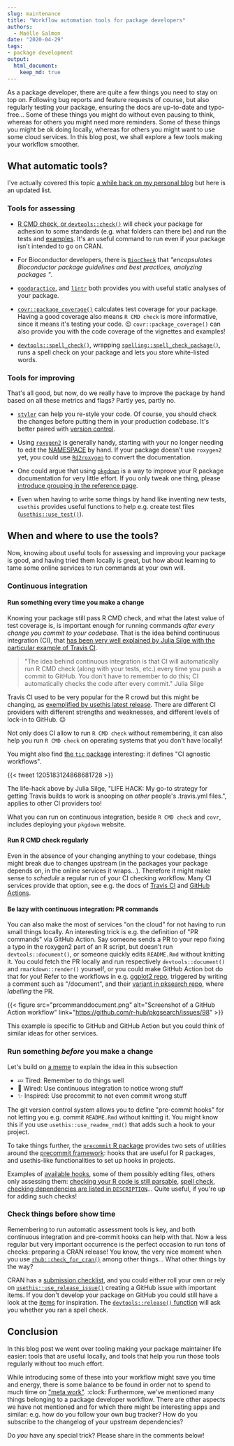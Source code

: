 ```yaml
---
slug: maintenance
title: "Workflow automation tools for package developers"
authors:
  - Maëlle Salmon
date: "2020-04-29"
tags:
- package development
output: 
  html_document:
    keep_md: true
---
```


As a package developer, there are quite a few things you need to stay on top on.
Following bug reports and feature requests of course, but also regularly testing your package, ensuring the docs are up-to-date and typo-free...
Some of these things you might do without even pausing to think, whereas for others you might need more reminders.
Some of these things you might be ok doing locally, whereas for others you might want to use some cloud services.
In this blog post, we shall explore a few tools making your workflow smoother.

## What automatic tools?

I've actually covered this topic [a while back on my personal blog](https://masalmon.eu/2017/06/17/automatictools/) but here is an updated list.

### Tools for assessing

* [R CMD check, or `devtools::check()`](http://r-pkgs.org/check.html) will check your package for adhesion to some standards (e.g. what folders can there be) and run the tests and [examples](/2020/01/27/examples/).
It's an useful command to run even if your package isn't intended to go on CRAN.

* For Bioconductor developers, there is [`BiocCheck`](https://bioconductor.org/packages/release/bioc/html/BiocCheck.html) that _"encapsulates Bioconductor package guidelines and best practices, analyzing packages "_.

* [`goodpractice`](http://mangothecat.github.io/goodpractice/), and [`lintr`](https://www.tidyverse.org/blog/2017/12/workflow-vs-script/) both provides you with useful static analyses of your package.

* [`covr::package_coverage()`](http://covr.r-lib.org/reference/package_coverage.html) calculates test coverage for your package. Having a good coverage also means `R CMD check` is more informative, since it means it's testing your code. :wink: `covr::package_coverage()` can also provide you with the code coverage of the vignettes and examples!

* [`devtools::spell_check()`](http://devtools.r-lib.org/reference/spell_check.html), wrapping [`spelling::spell_check_package()`](https://docs.ropensci.org/spelling/reference/spell_check_package.html), runs a spell check on your package and lets you store white-listed words.

### Tools for improving

That's all good, but now, do we really have to improve the package by hand based on all these metrics and flags?
Partly yes, partly no.

* [`styler`](https://styler.r-lib.org/) can help you re-style your code. Of course, you should check the changes before putting them in your production codebase. It's better paired with [version control](https://happygitwithr.com/).

* Using [`roxygen2`](https://roxygen2.r-lib.org/articles/rd.html) is generally handy, starting with your no longer needing to edit the [NAMESPACE](https://r-pkgs.org/namespace.html) by hand. If your package doesn't use `roxygen2` yet, you could use [`Rd2roxygen`](https://yihui.org/rd2roxygen/) to convert the documentation.

* One could argue that using [`pkgdown`](https://pkgdown.r-lib.org/) is a way to improve your R package documentation for very little effort. If you only tweak one thing, please [introduce grouping in the reference page](https://pkgdown.r-lib.org/articles/pkgdown.html#reference-1).

* Even when having to write some things by hand like inventing new tests, `usethis` provides useful functions to help e.g. create test files ([`usethis::use_test()`](https://usethis.r-lib.org/reference/index.html#section-package-development)).

## When and where to use the tools?

Now, knowing about useful tools for assessing and improving your package is good, and having tried them locally is great, but how about learning to tame some online services to run commands at your own will.

### Continuous integration

#### Run something every time you make a change

Knowing your package still pass R CMD check, and what the latest value of test coverage is, is important enough for running commands _after every change you commit to your codebase_.
That is the idea behind continuous integration (CI), that [has been very well explained by Julia Silge with the particular example of Travis CI](https://juliasilge.com/blog/beginners-guide-to-travis/).

> "The idea behind continuous integration is that CI will automatically run R CMD check (along with your tests, etc.) every time you push a commit to GitHub. You don't have to remember to do this; CI automatically checks the code after every commit."
Julia Silge

Travis CI used to be very popular for the R crowd but this might be changing, as [exemplified by usethis latest release](https://www.tidyverse.org/blog/2020/04/usethis-1-6-0/#github-actions).
There are different CI providers with different strengths and weaknesses, and different levels of lock-in to GitHub. :wink:

Not only does CI allow to run `R CMD check` without remembering, it can also help you run `R CMD check` on operating systems that you don't have locally!

You might also find [the `tic` package](https://docs.ropensci.org/tic/) interesting: it defines "CI agnostic workflows".

{{< tweet 1205183124868681728 >}}

The life-hack above by Julia Silge, "LIFE HACK: My go-to strategy for getting Travis builds to work is snooping on *other* people's .travis.yml files.", applies to other CI providers too!

What you can run on continuous integration, beside `R CMD check` and `covr`, includes deploying your `pkgdown` website.

#### Run R CMD check regularly

Even in the absence of your changing anything to your codebase, things might break due to changes upstream (in the packages your package depends on, in the online services it wraps...).
Therefore it might make sense to _schedule_ a regular run of your CI checking workflow.
Many CI services provide that option, see e.g. the docs of [Travis CI](https://docs.travis-ci.com/user/cron-jobs/) and [GitHub Actions](https://help.github.com/en/actions/reference/workflow-syntax-for-github-actions#onschedule).

#### Be lazy with continuous integration: PR commands

You can also make the most of services "on the cloud" for not having to run small things locally.
An interesting trick is e.g. the definition of "PR commands" via GitHub Action.
Say someone sends a PR to your repo fixing a typo in the roxygen2 part of an R script, but doesn't run `devtools::document()`, or someone quickly edits `README.Rmd` without knitting it.
You could fetch the PR locally and run respectively `devtools::document()` and `rmarkdown::render()` yourself, or you could make GitHub Action bot do that for you!
Refer to the workflows in e.g. [ggplot2 repo](https://github.com/tidyverse/ggplot2/blob/master/.github/workflows/pr-commands.yaml), triggered by writing a comment such as "/document", and their [variant in pksearch repo](https://github.com/r-hub/pkgsearch/blob/master/.github/workflows/pr-label-commands.yml), where _labelling_ the PR.

{{< figure src="prcommanddocument.png" alt="Screenshot of a GitHub Action workflow" link="https://github.com/r-hub/pkgsearch/issues/98" >}}

This example is specific to GitHub and GitHub Action but you could think of similar ideas for other services.

### Run something _before_ you make a change

Let's build on [a meme](https://knowyourmeme.com/memes/tired-wired) to explain the idea in this subsection

*  :zzz: Tired: Remember to do things well
*  :electric_plug: Wired: Use continuous integration to notice wrong stuff
*  :sparkles: Inspired: Use precommit to not even commit wrong stuff

The git version control system allows you to define "pre-commit hooks" for not letting you e.g. commit `README.Rmd` without knitting it.
You might know this if you use `usethis::use_readme_rmd()` that adds such a hook to your project.

To take things further, the [`precommit` R package](https://lorenzwalthert.github.io/precommit/) provides two sets of utilities around the [precommit framework](https://pre-commit.com/): hooks that are useful for R packages, and usethis-like functionalities to set up hooks in projects.

Examples of [available hooks](https://lorenzwalthert.github.io/precommit/articles/available-hooks.html), some of them possibly editing files, others only assessing them: [checking your R code is still parsable](https://lorenzwalthert.github.io/precommit/articles/available-hooks.html#parsable-r), [spell check](https://lorenzwalthert.github.io/precommit/articles/available-hooks.html#spell-check-1), [checking dependencies are listed in `DESCRIPTION`](https://lorenzwalthert.github.io/precommit/articles/available-hooks.html#deps-in-desc)...
Quite useful, if you're up for adding such checks!

### Check things before show time

Remembering to run automatic assessment tools is key, and both continuous integration and pre-commit hooks can help with that.
Now a less regular but very important occurrence is the perfect occasion to run tons of checks: preparing a CRAN release!
You know, the very nice moment when you use [`rhub::check_for_cran()`](https://r-hub.github.io/rhub/reference/check_for_cran.html) among other things...
What other things by the way?

CRAN has a [submission checklist](https://cran.r-project.org/web/packages/submission_checklist.html), and you could either roll your own or rely on [`usethis::use_release_issue()`](https://usethis.r-lib.org/reference/use_release_issue.html) creating a GitHub issue with important items.
If you don't develop your package on GitHub you could still have a look at the [items](https://github.com/r-lib/usethis/blob/master/R/release.R#L56) for inspiration.
The [`devtools::release()` function](https://github.com/r-lib/devtools/blob/b166195be72927a003e6937de5c3239881095a9f/R/release.R#L39) will ask you whether you ran a spell check.

## Conclusion

In this blog post we went over tooling making your package maintainer life easier: tools that are useful locally, and tools that help you run those tools regularly without too much effort.

While introducing some of these into your workflow might save you time and energy, there is some balance to be found in order not to spend to much time on ["meta work"](https://youtu.be/dIjKJjzRX_E?t=633). :clock:
Furthermore, we've mentioned many things belonging to a package developer workflow.
There are other aspects we have not mentioned and for which there might be interesting apps and similar: e.g. how do you follow your own bug tracker? How do you subscribe to the changelog of your upstream dependencies?

Do _you_ have any special trick?
Please share in the comments below!